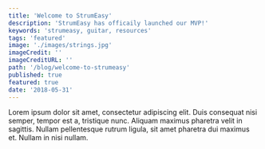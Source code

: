 ```yaml
---
title: 'Welcome to StrumEasy'
description: 'StrumEasy has officaily launched our MVP!'
keywords: 'strumeasy, guitar, resources'
tags: 'featured'
image: './images/strings.jpg'
imageCredit: ''
imageCreditURL: ''
path: '/blog/welcome-to-strumeasy'
published: true
featured: true
date: '2018-05-31'
---
```


Lorem ipsum dolor sit amet, consectetur adipiscing elit. Duis consequat nisi semper, tempor est a, tristique nunc. Aliquam maximus pharetra velit in sagittis. Nullam pellentesque rutrum ligula, sit amet pharetra dui maximus et. Nullam in nisi nullam.